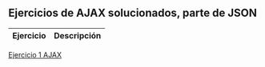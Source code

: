 ## Ejercicios de AJAX solucionados, parte de JSON
Ejercicio | Descripción
----------|------------
[Ejercicio 1 AJAX](AJAX/Ejercicio1_AJAX)
